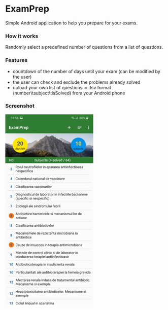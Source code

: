 # ExamPrep

Simple Android application to help you prepare for your exams. 

### How it works
Randomly select a predefined number of questions from a list of questions. 

### Features
- countdown of the number of days until your exam (can be modified by the user)
- the user can check and exclude the problems already solved
- upload your own list of questions in .tsv format (number\tsubject\tisSolved) from your Android phone

### Screenshot

![App screenshot](/screenshots/Screenshot_03.jpg)
